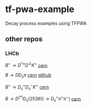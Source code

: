 # tf-pwa-example
Decay process examples using TFPWA



## other repos

### LHCb

$B^{+}\rightarrow D^{*\pm}D^{\mp}K^{+}$ [cern](https://gitlab.cern.ch/lhcb-b2oc/analyses/b2oc-aman-bu2dstdk-run12)

$B\rightarrow DD_{s}\pi$ [cern](https://gitlab.cern.ch/lhcb-b2oc/analyses/b2oc-aman-b2dsdpi/) [github](https://github.com/Yinrui-Liu/tf-pwa/tree/DDspi)

$B^{+}\rightarrow D_{s}^{+}D_{s}^{-}K^{+}$ [cern](https://gitlab.cern.ch/lhcb-b2oc/analyses/b2oc-aman-bu2dsdsk-run12/-/tree/amp_ana)

$B \rightarrow D^{(*)} D_{s}(2536)(\rightarrow D_s^{+}\pi^{+}\pi^{-})$ [cern](https://gitlab.cern.ch/lhcb-b2oc/analyses/b2oc-AmAn-B2DDspipi-Run12)
